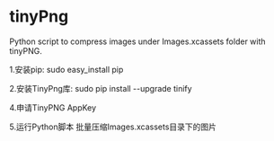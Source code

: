 # tinyPng
Python script to compress images under Images.xcassets folder with tinyPNG.

1.安装pip: sudo easy_install pip

2.安装TinyPng库: sudo pip install --upgrade tinify

4.申请TinyPNG AppKey

5.运行Python脚本 批量压缩Images.xcassets目录下的图片
